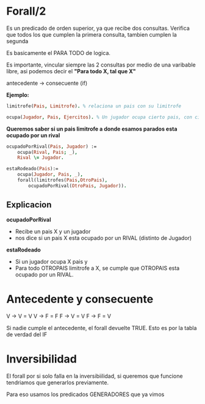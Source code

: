 # Forall/2

Es un predicado de orden superior, ya que recibe dos consultas. Verifica que todos los que cumplen la primera consulta, tambien cumplen la segunda

Es basicamente el PARA TODO de logica.

Es importante, vincular siempre las 2 consultas por medio de una varibable libre, asi podemos decir el **"Para todo X, tal que X"**

antecedente -> consecuente (if)

**Ejemplo:**

```prolog
limitrofe(Pais, Limitrofe). % relaciona un pais con su limitrofe

ocupa(Jugador, Pais, Ejercitos). % Un jugador ocupa cierto pais, con cierta cantidad de ejercito
```

**Queremos saber si un pais limitrofe a donde esamos parados esta ocupado por un rival**

```prolog
ocupadoPorRival(Pais, Jugador) :=
    ocupa(Rival, Pais; _),
    Rival \= Jugador.

estaRodeado(Pais):=
    ocupa(Jugador, Pais, _),
    forall(limitrofes(Pais,OtroPais),
        ocupadoPorRival(OtroPais, Jugador)).
```

## Explicacion

**ocupadoPorRival**
- Recibe un pais X y un jugador
- nos dice si un pais X esta ocupado por un RIVAL (distinto de Jugador)

**estaRodeado**
- Si un jugador ocupa X pais y
- Para todo OTROPAIS limitrofe a X, se cumple que OTROPAIS esta ocupado por un RIVAL. 

# Antecedente y consecuente

V -> V = V
V -> F = F
F -> V = V 
F -> F = V

Si nadie cumple el antecedente, el forall devuelte TRUE. Esto es por la tabla de verdad del IF

# Inversibilidad

El forall por si solo falla en la inversibiilidad, si queremos que funcione tendriamos que generarlos previamente.

Para eso usamos los predicados GENERADORES que ya vimos

